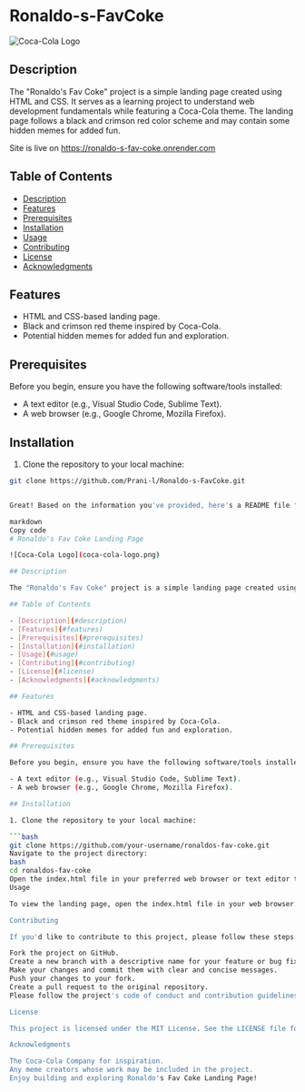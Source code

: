 # Ronaldo-s-FavCoke

![Coca-Cola Logo](https://www.logo.wine/a/logo/Coca-Cola/Coca-Cola-Logo.wine.svg)

## Description

The "Ronaldo's Fav Coke" project is a simple landing page created using HTML and CSS. It serves as a learning project to understand web development fundamentals while featuring a Coca-Cola theme. The landing page follows a black and crimson red color scheme and may contain some hidden memes for added fun.

Site is live on https://ronaldo-s-fav-coke.onrender.com

## Table of Contents

- [Description](#description)
- [Features](#features)
- [Prerequisites](#prerequisites)
- [Installation](#installation)
- [Usage](#usage)
- [Contributing](#contributing)
- [License](#license)
- [Acknowledgments](#acknowledgments)

## Features

- HTML and CSS-based landing page.
- Black and crimson red theme inspired by Coca-Cola.
- Potential hidden memes for added fun and exploration.

## Prerequisites

Before you begin, ensure you have the following software/tools installed:

- A text editor (e.g., Visual Studio Code, Sublime Text).
- A web browser (e.g., Google Chrome, Mozilla Firefox).

## Installation

1. Clone the repository to your local machine:

```bash
git clone https://github.com/Prani-l/Ronaldo-s-FavCoke.git


Great! Based on the information you've provided, here's a README file for your "Ronaldo's Fav Coke" landing page project:

markdown
Copy code
# Ronaldo's Fav Coke Landing Page

![Coca-Cola Logo](coca-cola-logo.png)

## Description

The "Ronaldo's Fav Coke" project is a simple landing page created using HTML and CSS. It serves as a learning project to understand web development fundamentals while featuring a Coca-Cola theme. The landing page follows a black and crimson red color scheme and may contain some hidden memes for added fun.

## Table of Contents

- [Description](#description)
- [Features](#features)
- [Prerequisites](#prerequisites)
- [Installation](#installation)
- [Usage](#usage)
- [Contributing](#contributing)
- [License](#license)
- [Acknowledgments](#acknowledgments)

## Features

- HTML and CSS-based landing page.
- Black and crimson red theme inspired by Coca-Cola.
- Potential hidden memes for added fun and exploration.

## Prerequisites

Before you begin, ensure you have the following software/tools installed:

- A text editor (e.g., Visual Studio Code, Sublime Text).
- A web browser (e.g., Google Chrome, Mozilla Firefox).

## Installation

1. Clone the repository to your local machine:

```bash
git clone https://github.com/your-username/ronaldos-fav-coke.git
Navigate to the project directory:
bash
cd ronaldos-fav-coke
Open the index.html file in your preferred web browser or text editor to view and edit the project.
Usage

To view the landing page, open the index.html file in your web browser. Explore the page and see if you can find any hidden memes! Feel free to customize the page's content and design to further your learning in HTML and CSS.

Contributing

If you'd like to contribute to this project, please follow these steps:

Fork the project on GitHub.
Create a new branch with a descriptive name for your feature or bug fix.
Make your changes and commit them with clear and concise messages.
Push your changes to your fork.
Create a pull request to the original repository.
Please follow the project's code of conduct and contribution guidelines.

License

This project is licensed under the MIT License. See the LICENSE file for details.

Acknowledgments

The Coca-Cola Company for inspiration.
Any meme creators whose work may be included in the project.
Enjoy building and exploring Ronaldo's Fav Coke Landing Page!
